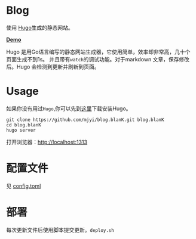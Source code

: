 # Blog

使用 [Hugo](http://hugo.spf13.com)生成的静态网站。

**[Demo](https://mjyi.github.io/Hugo-theme-Orange/)**

Hugo 是用Go语言编写的静态网站生成器，它使用简单，效率却非常高，几十个页面生成不到1s。
并且带有`watch`的调试功能。对于markdown 文章，保存修改后。Hugo 会检测到更新并刷新到页面。

# Usage

如果你没有用过`Hugo`,你可以先到[这里](https://github.com/spf13/hugo/releases)下载安装Hugo。

```
git clone https://github.com/mjyi/blog.blanK.git blog.blanK
cd blog.blanK
hugo server
```
打开浏览器：[http://localhost:1313](http://localhost:1313)

# 配置文件

见 [config.toml](config.toml)

# 部署

每次更新文件后使用脚本提交更新。`deploy.sh`
